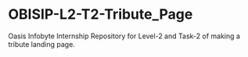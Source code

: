 # OBISIP-L2-T2-Tribute_Page
Oasis Infobyte Internship Repository for Level-2 and Task-2 of making a tribute landing page.
